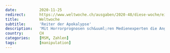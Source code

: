 ```yaml
---
date:          2020-11-25
redirect:      https://www.weltwoche.ch/ausgaben/2020-48/diese-woche/eilmeldung-die-weltwoche-ausgabe-48-2020.html
title:         Weltwoche
subtitle:      'Reiter der Apokalypse'
description:   'Mit Horrorprognosen sch&uuml;ren Medienexperten die Angst vor Covid-19. Der Hype um angeblich ausgelastete Intensivbetten ist ein Beispiel unter vielen.'
country:       CH
categories:    [MSM, Zahlen]
tags:          [manipulation]
---
```


